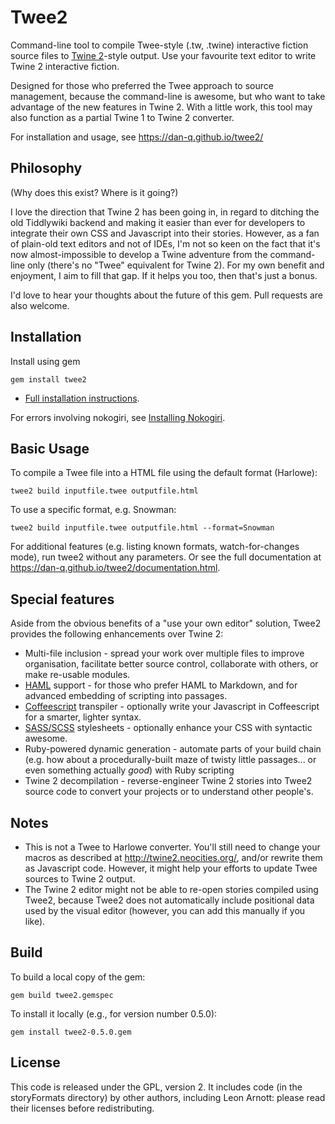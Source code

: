 # Twee2

Command-line tool to compile Twee-style (.tw, .twine) interactive fiction source files to [Twine 2](http://twinery.org/)-style output. Use your favourite text editor to write Twine 2 interactive fiction.

Designed for those who preferred the Twee approach to source management, because the command-line is awesome, but who want to take advantage of the new features in Twine 2. With a little work, this tool may also function as a partial Twine 1 to Twine 2 converter.

For installation and usage, see https://dan-q.github.io/twee2/

## Philosophy

(Why does this exist? Where is it going?)

I love the direction that Twine 2 has been going in, in regard to ditching the old Tiddlywiki backend and making it easier than ever for developers to integrate their own CSS and Javascript into their stories. However, as a fan of plain-old text editors and not of IDEs, I'm not so keen on the fact that it's now almost-impossible to develop a Twine adventure from the command-line only (there's no "Twee" equivalent for Twine 2). For my own benefit and enjoyment, I aim to fill that gap. If it helps you too, then that's just a bonus.

I'd love to hear your thoughts about the future of this gem. Pull requests are also welcome.

## Installation

Install using gem

    gem install twee2

* [Full installation instructions](https://dan-q.github.io/twee2/install.html).

For errors involving nokogiri, see [Installing Nokogiri](http://www.nokogiri.org/tutorials/installing_nokogiri.html).

## Basic Usage

To compile a Twee file into a HTML file using the default format (Harlowe):

    twee2 build inputfile.twee outputfile.html

To use a specific format, e.g. Snowman:

    twee2 build inputfile.twee outputfile.html --format=Snowman

For additional features (e.g. listing known formats, watch-for-changes mode), run twee2 without any parameters. Or see the full documentation at https://dan-q.github.io/twee2/documentation.html.

## Special features

Aside from the obvious benefits of a "use your own editor" solution, Twee2 provides the following enhancements over Twine 2:

* Multi-file inclusion - spread your work over multiple files to improve organisation, facilitate better source control, collaborate with others, or make re-usable modules.
* [HAML](http://haml.info/) support - for those who prefer HAML to Markdown, and for advanced embedding of scripting into passages.
* [Coffeescript](http://coffeescript.org/) transpiler - optionally write your Javascript in Coffeescript for a smarter, lighter syntax.
* [SASS/SCSS](http://sass-lang.com/) stylesheets - optionally enhance your CSS with syntactic awesome.
* Ruby-powered dynamic generation - automate parts of your build chain (e.g. how about a procedurally-built maze of twisty little passages... or even something actually *good*) with Ruby scripting
* Twine 2 decompilation - reverse-engineer Twine 2 stories into Twee2 source code to convert your projects or to understand other people's.

## Notes

* This is not a Twee to Harlowe converter. You'll still need to change your macros as described at http://twine2.neocities.org/, and/or rewrite them as Javascript code. However, it might help your efforts to update Twee sources to Twine 2 output.
* The Twine 2 editor might not be able to re-open stories compiled using Twee2, because Twee2 does not automatically include positional data used by the visual editor (however, you can add this manually if you like).

## Build

To build a local copy of the gem:

	gem build twee2.gemspec

To install it locally (e.g., for version number 0.5.0):

	gem install twee2-0.5.0.gem

## License

This code is released under the GPL, version 2. It includes code (in the storyFormats directory) by other authors, including Leon Arnott: please read their licenses before redistributing.
